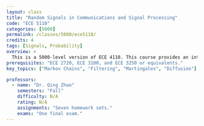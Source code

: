 ```yaml
---
layout: class
title: "Random Signals in Communications and Signal Processing"
code: "ECE 5110"
categories: [5000]
permalink: /classes/5000/ece5110/
credits: 4
tags: [Signals, Probability]
overview: >
  This is a 5000-level version of ECE 4110. This course provides an introduction to models for random signals in discrete and continuous time, Markov chains, Poisson process, queuing processes, power spectral densities, Gaussian random process, response of linear systems to random signals, and elements of estimation and inference as they arise in communications and digital signal processing systems.
prerequisites: "ECE 2720, ECE 3100, and ECE 3250 or equivalents."
key_topics: ["Markov Chains", "Filtering", "Martingales", "Diffusion"]

professors:
  - name: "Dr. Qing Zhao"
    semesters: "Fall"
    difficulty: N/A
    rating: N/A
    assignments: "Seven homework sets."
    exams: "One final exam."
---
```

